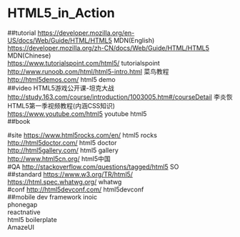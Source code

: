 # HTML5_in_Action
##tutorial
https://developer.mozilla.org/en-US/docs/Web/Guide/HTML/HTML5  MDN(English)<br>
https://developer.mozilla.org/zh-CN/docs/Web/Guide/HTML/HTML5  MDN(Chinese)<br>
https://www.tutorialspoint.com/html5/                          tutorialspoint<br>
http://www.runoob.com/html/html5-intro.html                    菜鸟教程<br>
http://html5demos.com/   html5 demo<br>
##video
HTML5游戏公开课-坦克大战<br>
http://study.163.com/course/introduction/1003005.htm#/courseDetail   李炎恢HTML5第一季视频教程(内涵CSS知识)<br>
https://www.youtube.com/html5  youtube html5<br>
##book

#site
https://www.html5rocks.com/en/  html5 rocks<br>
http://html5doctor.com/         html5 doctor<br>
http://html5gallery.com/        html5 gallery<br>
http://www.html5cn.org/         html5中国<br>
#QA
http://stackoverflow.com/questions/tagged/html5   SO<br>
##standard
https://www.w3.org/TR/html5/ <br>
https://html.spec.whatwg.org/   whatwg<br>
#conf
http://html5devconf.com/   html5devconf<br>
##mobile dev framework
inoic<br>
phonegap<br>
reactnative<br>
html5 boilerplate<br>
AmazeUI<br>


